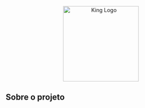<p align="center"><a href="https://laravel.com" target="_blank"><img src="https://d2bxzineatl84k.cloudfront.net/storage/files/logos/MTGNJe02Ew57kFf5BA1OLpXQk8natozyOC9hGZ4S.png" width="200" alt="King Logo"></a></p>



## Sobre o projeto








